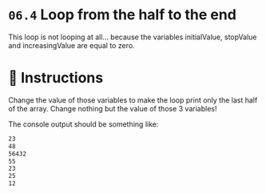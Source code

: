 # `06.4` Loop from the half to the end

This loop is not looping at all... because the variables initialValue, stopValue and increasingValue are equal to zero.

# 📝 Instructions

Change the value of those variables to make the loop print only the last half of the array.
Change nothing but the value of those 3 variables!

The console output should be something like:

```md
23
48
56432
55
23
25
12
```
